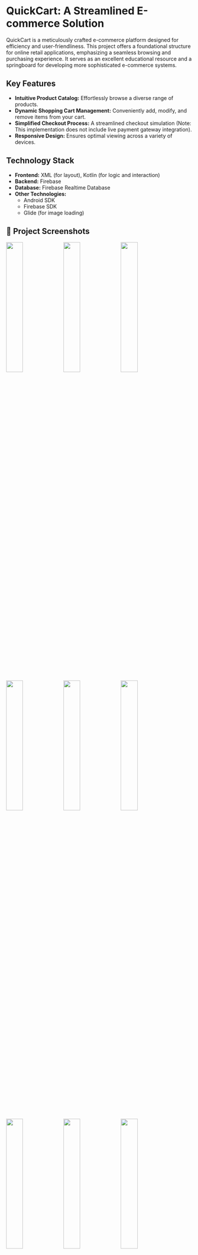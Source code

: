 # QuickCart: A Streamlined E-commerce Solution

QuickCart is a meticulously crafted e-commerce platform designed for efficiency and user-friendliness.  This project offers a foundational structure for online retail applications, emphasizing a seamless browsing and purchasing experience.  It serves as an excellent educational resource and a springboard for developing more sophisticated e-commerce systems.

## Key Features

*   **Intuitive Product Catalog:**  Effortlessly browse a diverse range of products.
*   **Dynamic Shopping Cart Management:**  Conveniently add, modify, and remove items from your cart.
*   **Simplified Checkout Process:**  A streamlined checkout simulation (Note: This implementation does not include live payment gateway integration).
*   **Responsive Design:**  Ensures optimal viewing across a variety of devices.

## Technology Stack

*   **Frontend:** XML (for layout), Kotlin (for logic and interaction)
*   **Backend:** Firebase
*   **Database:** Firebase Realtime Database
*   **Other Technologies:**
    *   Android SDK
    *   Firebase SDK
    *   Glide (for image loading)
## 📸 Project Screenshots

<p float="left">
  <img src="https://github.com/user-attachments/assets/5961a7da-d6c6-4b24-b826-6b478376ca11" width="30%" />
  <img src="https://github.com/user-attachments/assets/400687d7-763f-49e5-afe6-8327f9e150e5" width="30%" />
  <img src="https://github.com/user-attachments/assets/89d029ea-6fd0-460c-8b56-29f9f4f1ae31" width="30%" />
</p>

<p float="left">
  <img src="https://github.com/user-attachments/assets/ecd0c3c8-0c7b-43f7-8098-b0233dd5ce43" width="30%" />
  <img src="https://github.com/user-attachments/assets/270644f6-c31b-41de-8399-12987da3ab0a" width="30%" />
  <img src="https://github.com/user-attachments/assets/a39402a1-1c8d-4256-8519-b27db20f6743" width="30%" />
</p>

<p float="left">
  <img src="https://github.com/user-attachments/assets/6128ec19-097c-4676-bb00-9cb9f017aa79" width="30%" />
  <img src="https://github.com/user-attachments/assets/8ccc894e-9fb2-4891-9fee-5ed3d05da5a0" width="30%" />
  <img src="https://github.com/user-attachments/assets/6918b483-44e1-4f84-9332-574ab187e3be" width="30%" />
</p>

<p float="left">
  <img src="https://github.com/user-attachments/assets/15340d3a-61fd-41d7-9b08-f9e15a522716" width="30%" />
  <img src="https://github.com/user-attachments/assets/20bbf25a-2679-4171-9f88-04ee31e459d1" width="30%" />
  <img src="https://github.com/user-attachments/assets/70136c3d-6896-4e88-8e0a-e6d77c6d00b3" width="30%" />
</p>

<p float="left">
  <img src="https://github.com/user-attachments/assets/4eea3e74-099b-41df-bbbd-11ff3c002034" width="30%" />
</p>


### Installation

1.  Clone the repository:

    ```bash
    git clone [https://github.com/spyder73700/QuickCart-.git](https://github.com/spyder73700/QuickCart-.git)
    ```

2.  Install dependencies:

    (Provide detailed instructions for installing project dependencies.  For example:)

    ```bash
    cd QuickCart  # Navigate to the project directory
    npm install   # Install Node.js dependencies (if applicable)
    pip install -r requirements.txt  # Install Python dependencies (if applicable)
    ```

3.  Database Setup (If applicable):

    (Provide detailed instructions for setting up the database, including schema creation and data migration, if any.)

### Running the Application

(Provide precise instructions for running the application.  For example:)

*   **Frontend only:** Open the `index.html` file in your preferred web browser.
*   **Backend application:**

    ```bash
    cd QuickCart/backend  # Navigate to the backend directory
    python app.py       # Start the Flask server (example)
    npm start           # Start the Node.js server (example)
    ```

    Access the application at `http://localhost:5000` (or the appropriate address and port).

## Usage Guide

1.  Navigate to the product catalog to explore available items.
2.  Click "Add to Cart" to place selected products in your shopping cart.
3.  Access your cart to review and modify your chosen items.
4.  Proceed through the simulated checkout process.

## Contributing

We welcome contributions from the community.  Please review our contribution guidelines (if you have them) before submitting pull requests or opening issues.

## Licensing

This project is licensed under the (Specify the license, e.g., MIT License, Apache 2.0).  See the `LICENSE` file for details.

## Contact

SAHIL YADAV
Sahilyadav925080@gmail.com
